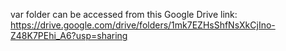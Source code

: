 var folder can be accessed from this Google Drive link:    
https://drive.google.com/drive/folders/1mk7EZHsShfNsXkCjIno-Z48K7PEhi_A6?usp=sharing
